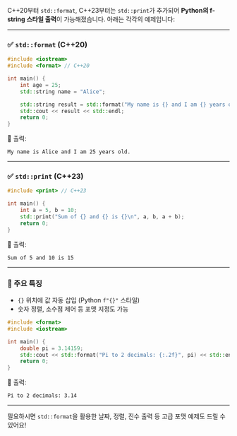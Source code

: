 C++20부터 `std::format`, C++23부터는 `std::print`가 추가되어 **Python의 f-string 스타일 출력**이 가능해졌습니다. 아래는 각각의 예제입니다:

---

### ✅ `std::format` (C++20)
```cpp
#include <iostream>
#include <format> // C++20

int main() {
    int age = 25;
    std::string name = "Alice";

    std::string result = std::format("My name is {} and I am {} years old.", name, age);
    std::cout << result << std::endl;
    return 0;
}
```

📌 출력:
```
My name is Alice and I am 25 years old.
```

---

### ✅ `std::print` (C++23)
```cpp
#include <print> // C++23

int main() {
    int a = 5, b = 10;
    std::print("Sum of {} and {} is {}\n", a, b, a + b);
    return 0;
}
```

📌 출력:
```
Sum of 5 and 10 is 15
```

---

### 🧠 주요 특징
- `{}` 위치에 값 자동 삽입 (Python `f"{}"` 스타일)
- 숫자 정렬, 소수점 제어 등 포맷 지정도 가능

```cpp
#include <format>
#include <iostream>

int main() {
    double pi = 3.14159;
    std::cout << std::format("Pi to 2 decimals: {:.2f}", pi) << std::endl;
    return 0;
}
```

📌 출력:
```
Pi to 2 decimals: 3.14
```

---

필요하시면 `std::format`을 활용한 날짜, 정렬, 진수 출력 등 고급 포맷 예제도 드릴 수 있어요!
